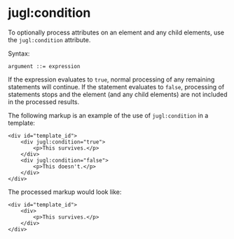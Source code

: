 jugl:condition
==============

To optionally process attributes on an element and any child elements, use the
`jugl:condition` attribute.

Syntax:

    argument ::= expression

If the expression evaluates to `true`, normal processing of any remaining
statements will continue. If the statement evaluates to `false`, processing of
statements stops and the element (and any child elements) are not included in
the processed results.

The following markup is an example of the use of `jugl:condition` in a template:

    <div id="template_id">
        <div jugl:condition="true">
            <p>This survives.</p>
        </div>
        <div jugl:condition="false">
            <p>This doesn't.</p>
        </div>
    </div>

The processed markup would look like:

    <div id="template_id">
        <div>
            <p>This survives.</p>
        </div>
    </div>
